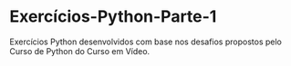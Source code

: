 # Exercícios-Python-Parte-1
Exercícios Python desenvolvidos com base nos desafios propostos pelo Curso de Python do Curso em Vídeo.
